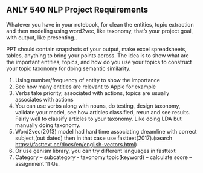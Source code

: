 ## ANLY 540 NLP Project Requirements


Whatever you have in your notebook, for clean the entities, topic extraction and then modeling using word2vec, like taxonomy, that’s your project goal, with output, like presenting..

PPT should contain snapshots of your output, make excel spreadsheets, tables, anything to bring your points across. The idea is to show what are the important entities, topics, and how do you use your topics to construct your topic taxonomy for doing semantic similarity.

1. Using number/frequency of entity to show the importance
2. See how many entities are relevant to Apple for example
3. Verbs take priority, associated with actions, topics are usually associates with actions
4. You can use verbs along with nouns, do testing, design taxonomy, validate your model, see how articles classified, rerun and see results. Fairly well to classify articles to your taxonomy. Like doing LDA but manually doing taxonomy.
5. Word2vec(2013) model had hard time associating dreamline with correct subject,(out dated) then in that case use fasttext(2017).(search https://fasttext.cc/docs/en/english-vectors.html)
6. Or use genism library, you can try different languages in fasttext
7. Category – subcategory - taxonomy topic(keyword) – calculate score – assignment 11 Qs.
